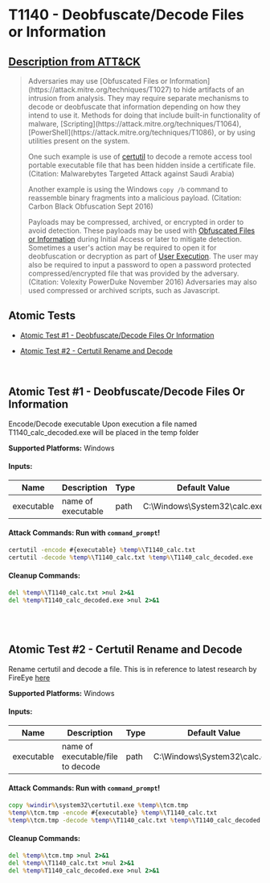 # T1140 - Deobfuscate/Decode Files or Information

## [Description from ATT&CK](https://attack.mitre.org/wiki/Technique/T1140)

<blockquote>Adversaries may use [Obfuscated Files or Information](https://attack.mitre.org/techniques/T1027) to hide artifacts of an intrusion from analysis. They may require separate mechanisms to decode or deobfuscate that information depending on how they intend to use it. Methods for doing that include built-in functionality of malware, [Scripting](https://attack.mitre.org/techniques/T1064), [PowerShell](https://attack.mitre.org/techniques/T1086), or by using utilities present on the system.

One such example is use of [certutil](https://attack.mitre.org/software/S0160) to decode a remote access tool portable
executable file that has been hidden inside a certificate file. (Citation: Malwarebytes Targeted Attack against Saudi
Arabia)

Another example is using the Windows <code>copy /b</code> command to reassemble binary fragments into a malicious
payload. (Citation: Carbon Black Obfuscation Sept 2016)

Payloads may be compressed, archived, or encrypted in order to avoid detection. These payloads may be used
with [Obfuscated Files or Information](https://attack.mitre.org/techniques/T1027) during Initial Access or later to
mitigate detection. Sometimes a user's action may be required to open it for deobfuscation or decryption as part
of [User Execution](https://attack.mitre.org/techniques/T1204). The user may also be required to input a password to
open a password protected compressed/encrypted file that was provided by the adversary. (Citation: Volexity PowerDuke
November 2016) Adversaries may also used compressed or archived scripts, such as Javascript.</blockquote>

## Atomic Tests

- [Atomic Test #1 - Deobfuscate/Decode Files Or Information](#atomic-test-1---deobfuscatedecode-files-or-information)

- [Atomic Test #2 - Certutil Rename and Decode](#atomic-test-2---certutil-rename-and-decode)

<br/>

## Atomic Test #1 - Deobfuscate/Decode Files Or Information

Encode/Decode executable
Upon execution a file named T1140_calc_decoded.exe will be placed in the temp folder

**Supported Platforms:** Windows

#### Inputs:

| Name | Description | Type | Default Value | 
|------|-------------|------|---------------|
| executable | name of executable | path | C:&#92;Windows&#92;System32&#92;calc.exe|

#### Attack Commands: Run with `command_prompt`!

```cmd
certutil -encode #{executable} %temp%\T1140_calc.txt
certutil -decode %temp%\T1140_calc.txt %temp%\T1140_calc_decoded.exe
```

#### Cleanup Commands:

```cmd
del %temp%\T1140_calc.txt >nul 2>&1
del %temp%T1140_calc_decoded.exe >nul 2>&1
```

<br/>
<br/>

## Atomic Test #2 - Certutil Rename and Decode

Rename certutil and decode a file. This is in reference to latest research by
FireEye [here](https://www.fireeye.com/blog/threat-research/2018/09/apt10-targeting-japanese-corporations-using-updated-ttps.html)

**Supported Platforms:** Windows

#### Inputs:

| Name | Description | Type | Default Value | 
|------|-------------|------|---------------|
| executable | name of executable/file to decode | path | C:&#92;Windows&#92;System32&#92;calc.exe|

#### Attack Commands: Run with `command_prompt`!

```cmd
copy %windir%\system32\certutil.exe %temp%\tcm.tmp
%temp%\tcm.tmp -encode #{executable} %temp%\T1140_calc.txt
%temp%\tcm.tmp -decode %temp%\T1140_calc.txt %temp%\T1140_calc_decoded.exe
```

#### Cleanup Commands:

```cmd
del %temp%\tcm.tmp >nul 2>&1
del %temp%\T1140_calc.txt >nul 2>&1
del %temp%T1140_calc_decoded.exe >nul 2>&1
```

<br/>
